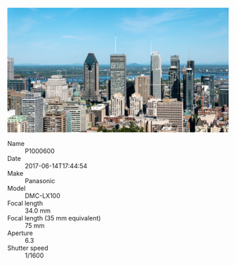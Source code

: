 [![P1000600](/photos/hd/P1000600.jpg)](/photos/full/P1000600.jpg?raw=true)

<dl>
  <dt>Name</dt>
  <dd>P1000600</dd>
  <dt>Date</dt>
  <dd>2017-06-14T17:44:54</dd>
  <dt>Make</dt>
  <dd>Panasonic</dd>
  <dt>Model</dt>
  <dd>DMC-LX100</dd>
  <dt>Focal length</dt>
  <dd>34.0 mm</dd>
  <dt>Focal length (35 mm equivalent)</dt>
  <dd>75 mm</dd>
  <dt>Aperture</dt>
  <dd>6.3</dd>
  <dt>Shutter speed</dt>
  <dd>1/1600</dd>
</dl>

